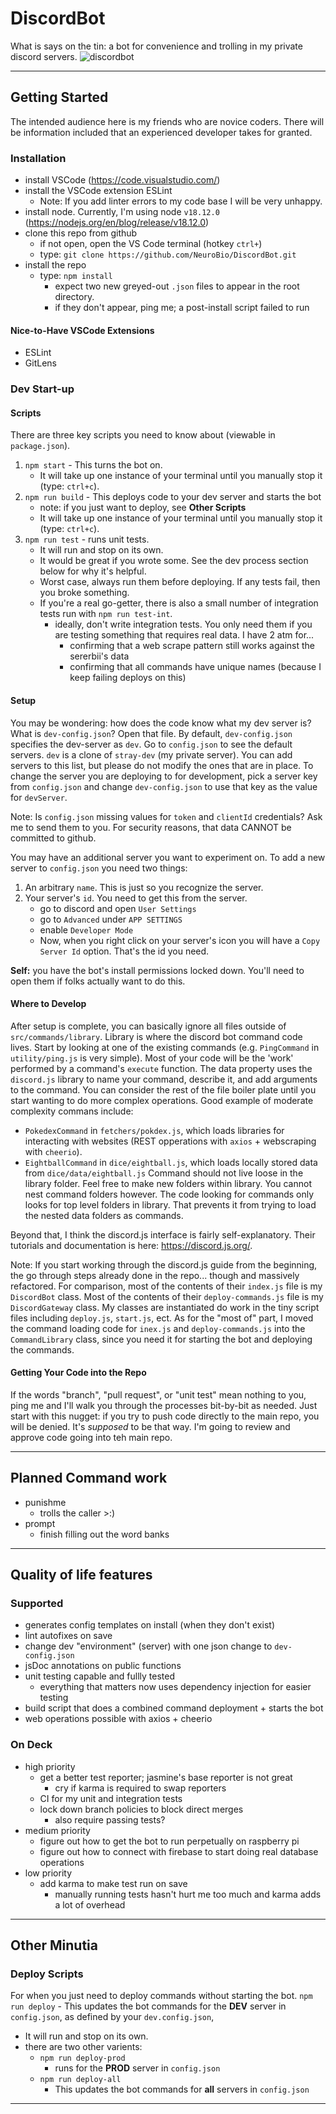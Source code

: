 # DiscordBot
What is says on the tin: a bot for convenience and trolling in my private discord servers.
![discordbot](https://github.com/NeuroBio/DiscordBot/assets/8708809/e389d2a4-e822-42fd-bf37-3d36edbd6c40)

---

## Getting Started
The intended audience here is my friends who are novice coders.  There will be information included that an experienced developer takes for granted.


### Installation
- install VSCode (https://code.visualstudio.com/)
- install the VSCode extension ESLint
	- Note: If you add linter errors to my code base I will be very unhappy.
- install node.  Currently, I'm using node `v18.12.0` (https://nodejs.org/en/blog/release/v18.12.0)
- clone this repo from github
	- if not open, open the VS Code terminal (hotkey `ctrl+`)
	- type: `git clone https://github.com/NeuroBio/DiscordBot.git`
- install the repo
	- type: `npm install`
		- expect two new greyed-out `.json` files to appear in the root directory.
		- if they don't appear, ping me; a post-install script failed to run

#### Nice-to-Have VSCode Extensions
- ESLint
- GitLens

### Dev Start-up
#### Scripts
There are three key scripts you need to know about (viewable in `package.json`).
1. `npm start` - This turns the bot on.
	- It will take up one instance of your terminal until you manually stop it (type: `ctrl+c`).
2. `npm run build` - This deploys code to your dev server and starts the bot
	- note: if you just want to deploy, see **Other Scripts**
	- It will take up one instance of your terminal until you manually stop it (type: `ctrl+c`).
3. `npm run test` -  runs unit tests.
	- It will run and stop on its own.
	- It would be great if you wrote some.  See the dev process section below for why it's helpful.
	- Worst case, always run them before deploying.  If any tests fail, then you broke something.
	- If you're a real go-getter, there is also a small number of integration tests run with `npm run test-int`.
		- ideally, don't write integration tests.  You only need them if you are testing something that requires real data.  I have 2 atm for...
			- confirming that a web scrape pattern still works against the sererbii's data
			- confirming that all commands have unique names (because I keep failing deploys on this)

	

#### Setup
You may be wondering: how does the code know what my dev server is?  What is `dev-config.json`?  Open that file.  By default, `dev-config.json` specifies the dev-server as `dev`.  Go to `config.json` to see the default servers.  `dev` is a clone of `stray-dev` (my private server).  You can add servers to this list, but please do not modify the ones that are in place.  To change the server you are deploying to for development, pick a server key from `config.json` and change `dev-config.json` to use that key as the value for `devServer`.

Note: Is `config.json` missing values for `token` and `clientId` credentials?  Ask me to send them to you.  For security reasons, that data CANNOT be committed to github.

You may have an additional server you want to experiment on.  To add a new server to `config.json` you need two things:
1. An arbitrary `name`.  This is just so you recognize the server.
2. Your server's `id`.  You need to get this from the server.
	- go to discord and open `User Settings`
	- go to `Advanced` under `APP SETTINGS`
	- enable `Developer Mode`
	- Now, when you right click on your server's icon you will have a `Copy Server Id` option.  That's the id you need.

**Self:** you have the bot's install permissions locked down.  You'll need to open them if folks actually want to do this.

#### Where to Develop
After setup is complete, you can basically ignore all files outside of `src/commands/library`.  Library is where the discord bot command code lives.  Start by looking at one of the existing commands (e.g. `PingCommand` in `utility/ping.js` is very simple).  Most of your code will be the 'work' performed by a command's `execute` function.  The data property uses the `discord.js` library to name your command, describe it, and add arguments to the command.  You can consider the rest of the file boiler plate until you start wanting to do more complex operations.  Good example of moderate complexity commans include:
- `PokedexCommand` in `fetchers/pokdex.js`, which loads libraries for interacting with websites (REST opperations with `axios` + webscraping with `cheerio`).
- `EightballCommand` in `dice/eightball.js`, which loads locally stored data from `dice/data/eightball.js`
Command should not live loose in the library folder.  Feel free to make new folders within library.  You cannot nest command folders however.  The code looking for commands only looks for top level folders in library.  That prevents it from trying to load the nested data folders as commands.

Beyond that, I think the discord.js interface is fairly self-explanatory.  Their tutorials and documentation is here: https://discord.js.org/.

Note: If you start working through the discord.js guide from the beginning, the go through steps already done in the repo... though and massively refactored.  For comparison, most of the contents of their `index.js` file is my `DiscordBot` class.  Most of the contents of their `deploy-commands.js` file is my `DiscordGateway` class.  My classes are instantiated do work in the tiny script files including `deploy.js`, `start.js`, ect.  As for the "most of" part, I moved the command loading code for `inex.js` and `deploy-commands.js` into the `CommandLibrary` class, since you need it for starting the bot and deploying the commands.

#### Getting Your Code into the Repo
If the words "branch", "pull request", or "unit test" mean nothing to you, ping me and I'll walk you through the processes bit-by-bit as needed.  Just start with this nugget: if you try to push code directly to the main repo, you will be denied.  It's *supposed* to be that way.  I'm going to review and approve code going into teh main repo.


---

## Planned Command work
- punishme
	- trolls the caller >:)
- prompt
	- finish filling out the word banks

---

## Quality of life features
### Supported
- generates config templates on install (when they don't exist)
- lint autofixes on save
- change dev "environment" (server) with one json change to `dev-config.json`
- jsDoc annotations on public functions
- unit testing capable and fullly tested
	- everything that matters now uses dependency injection for easier testing
- build script that does a combined command deployment + starts the bot
- web operations possible with axios + cheerio

### On Deck
- high priority
	- get a better test reporter; jasmine's base reporter is not great
		- cry if karma is required to swap reporters
	- CI for my unit and integration tests
	- lock down branch policies to block direct merges
		- also require passing tests?
- medium priority
	- figure out how to get the bot to run perpetually on raspberry pi
	- figure out how to connect with firebase to start doing real database operations
- low priority
	- add karma to make test run on save
		- manually running tests hasn't hurt me too much and karma adds a lot of overhead

---

## Other Minutia
### Deploy Scripts
For when you just need to deploy commands without starting the bot.
`npm run deploy` - This updates the bot commands for the **DEV** server in `config.json`, as defined by your `dev.config.json`,
- It will run and stop on its own.
- there are two other varients:
	- `npm run deploy-prod`
		-  runs for the **PROD** server in `config.json`
	- `npm run deploy-all`
		- This updates the bot commands for **all** servers in `config.json`

---

